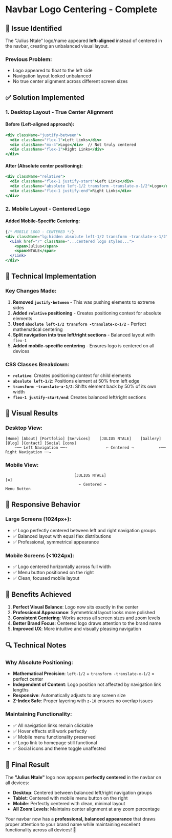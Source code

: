 # Navbar Logo Centering - Complete

## 🎯 **Issue Identified**

The "Julius Ntale" logo/name appeared **left-aligned** instead of centered in the navbar, creating an unbalanced visual layout.

### **Previous Problem:**
- Logo appeared to float to the left side
- Navigation layout looked unbalanced
- No true center alignment across different screen sizes

## ✅ **Solution Implemented**

### **1. Desktop Layout - True Center Alignment**

#### **Before (Left-aligned approach):**
```jsx
<div className="justify-between">
  <div className="flex-1">Left Links</div>
  <div className="mx-4">Logo</div>  // Not truly centered
  <div className="flex-1">Right Links</div>
</div>
```

#### **After (Absolute center positioning):**
```jsx
<div className="relative">
  <div className="flex-1 justify-start">Left Links</div>
  <div className="absolute left-1/2 transform -translate-x-1/2">Logo</div>  // Perfectly centered
  <div className="flex-1 justify-end">Right Links</div>
</div>
```

### **2. Mobile Layout - Centered Logo**

#### **Added Mobile-Specific Centering:**
```jsx
{/* MOBILE LOGO - CENTERED */}
<div className="lg:hidden absolute left-1/2 transform -translate-x-1/2">
  <Link href="/" className="...centered logo styles...">
    <span>Julius</span>
    <span>NTALE</span>
  </Link>
</div>
```

## 🔧 **Technical Implementation**

### **Key Changes Made:**

1. **Removed `justify-between`** - This was pushing elements to extreme sides
2. **Added `relative` positioning** - Creates positioning context for absolute elements
3. **Used `absolute left-1/2 transform -translate-x-1/2`** - Perfect mathematical centering
4. **Split navigation into true left/right sections** - Balanced layout with `flex-1`
5. **Added mobile-specific centering** - Ensures logo is centered on all devices

### **CSS Classes Breakdown:**

- **`relative`**: Creates positioning context for child elements
- **`absolute left-1/2`**: Positions element at 50% from left edge
- **`transform -translate-x-1/2`**: Shifts element back by 50% of its own width
- **`flex-1 justify-start/end`**: Creates balanced left/right sections

## 🎨 **Visual Results**

### **Desktop View:**
```
[Home] [About] [Portfolio] [Services]    [JULIUS NTALE]    [Gallery] [Blog] [Contact] [Social Icons]
    ←── Left Navigation ──→                 ← Centered →           ←── Right Navigation ──→
```

### **Mobile View:**
```
                              [JULIUS NTALE]                              [≡]
                                ← Centered →                          Menu Button
```

## 📱 **Responsive Behavior**

### **Large Screens (1024px+):**
- ✅ Logo perfectly centered between left and right navigation groups
- ✅ Balanced layout with equal flex distributions
- ✅ Professional, symmetrical appearance

### **Mobile Screens (<1024px):**
- ✅ Logo centered horizontally across full width
- ✅ Menu button positioned on the right
- ✅ Clean, focused mobile layout

## 🚀 **Benefits Achieved**

1. **Perfect Visual Balance**: Logo now sits exactly in the center
2. **Professional Appearance**: Symmetrical layout looks more polished
3. **Consistent Centering**: Works across all screen sizes and zoom levels
4. **Better Brand Focus**: Centered logo draws attention to the brand name
5. **Improved UX**: More intuitive and visually pleasing navigation

## 🔍 **Technical Notes**

### **Why Absolute Positioning:**
- **Mathematical Precision**: `left-1/2` + `transform -translate-x-1/2` = perfect center
- **Independent of Content**: Logo position not affected by navigation link lengths
- **Responsive**: Automatically adjusts to any screen size
- **Z-Index Safe**: Proper layering with `z-10` ensures no overlap issues

### **Maintaining Functionality:**
- ✅ All navigation links remain clickable
- ✅ Hover effects still work perfectly
- ✅ Mobile menu functionality preserved
- ✅ Logo link to homepage still functional
- ✅ Social icons and theme toggle unaffected

## 🎉 **Final Result**

The **"Julius Ntale"** logo now appears **perfectly centered** in the navbar on all devices:

- **Desktop**: Centered between balanced left/right navigation groups
- **Tablet**: Centered with mobile menu button on the right
- **Mobile**: Perfectly centered with clean, minimal layout
- **All Zoom Levels**: Maintains center alignment at any zoom percentage

Your navbar now has a **professional, balanced appearance** that draws proper attention to your brand name while maintaining excellent functionality across all devices! 🚀
